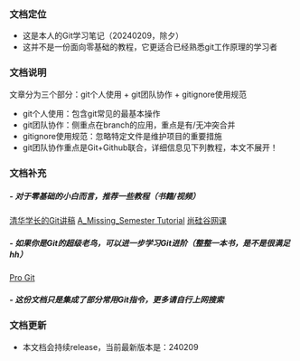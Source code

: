 ### 文档定位
- 这是本人的Git学习笔记（20240209，除夕）
- 这并不是一份面向零基础的教程，它更适合已经熟悉git工作原理的学习者
### 文档说明
文章分为三个部分：git个人使用 + git团队协作 + gitignore使用规范
- git个人使用：包含git常见的最基本操作
- git团队协作：侧重点在branch的应用，重点是有/无冲突合并
- gitignore使用规范：忽略特定文件是维护项目的重要措施
- git团队协作重点是Git+Github联合，详细信息见下列教程，本文不展开！
### 文档补充
##### - 对于零基础的小白而言，推荐一些教程（书籍/视频）
[清华学长的Git讲稿](https://yang-xijie.github.io/LECTURE/Git/git/)
[A_Missing_Semester Tutorial](https://missing.csail.mit.edu/2020/version-control/)
[尚硅谷网课](https://www.bilibili.com/video/BV1vy4y1s7k6/?vd_source=8a3dd36862125e80dc439254ef65d959)
##### - 如果你是Git的超级老鸟，可以进一步学习Git进阶（整整一本书，是不是很满足hh）
[Pro Git](https://git-scm.com/book/en/v2) 
##### - 这份文档只是集成了部分常用Git指令，更多请自行上网搜索
### 文档更新
- 本文档会持续release，当前最新版本是：240209